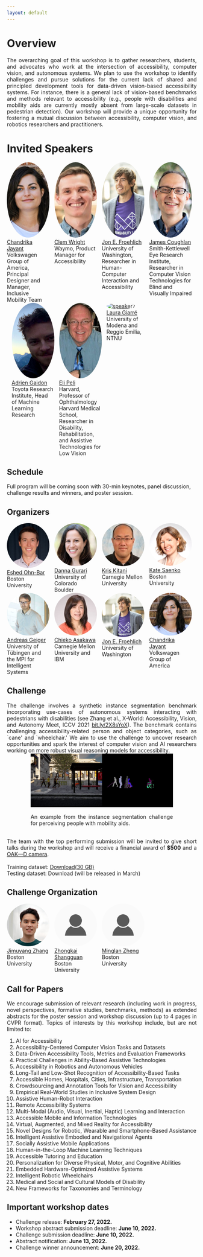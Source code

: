 ```yaml
---
layout: default
---
```

<style> 
.center {
  display: block;
  margin-left: auto;
  margin-right: auto;
  width: 75%;
} </style>

# Overview
<div style="text-align: justify">
The overarching goal of this workshop is to gather researchers, students, and advocates who work at the intersection of accessibility, computer vision, and autonomous systems. We plan to use the workshop to identify challenges and pursue solutions for the current lack of shared and principled development tools for data-driven vision-based accessibility systems. For instance, there is a general lack of vision-based benchmarks and methods relevant to accessibility (e.g., people with disabilities and mobility aids are currently mostly absent from large-scale datasets in pedestrian detection). Our workshop will provide a unique opportunity for fostering a mutual discussion between accessibility, computer vision, and robotics researchers and practitioners.
</div>

# Invited Speakers
<div style="display: flex">
  
  <div style="width:22.5%">
    <a href="https://www.inclusivemobility.com/">
    <img alt="Chandrika Jayant" src="pics/chandrika_jayant.jfif"  height="200"  width ="200" style =  "border-radius: 50%; object-fit: cover; ">
    </a><br>
  <a href="https://www.inclusivemobility.com/">Chandrika Jayant</a><br>
    Volkswagen Group of America, Principal Designer and Manager, Inclusive Mobility Team
  </div>
  
  <div style="width:2.5%">
  </div>

  <div style="width:22.5%">
    <a href="https://www.linkedin.com/in/clemdwright">
    <img alt="speaker2" src="pics/clem_wright.jfif" height="200"  width ="200" style =  "border-radius: 50%; object-fit: cover; ">
    </a><br>
    <a href="https://www.linkedin.com/in/clemdwright">Clem Wright</a><br>
    Waymo, Product Manager for Accessibility
  </div>
  
  <div style="width:2.5%">
  </div>

  <div style="width:22.5%">
    <a href="https://jonfroehlich.github.io/">
    <img alt="Jon E. Froehlich" src="pics/jon_e_froehlich.jpg"   height="200"  width ="200" style =  "border-radius: 50%; object-fit: cover; ">
    </a><br>
  <a href="https://jonfroehlich.github.io/">Jon E. Froehlich</a><br>
    University of Washington, Researcher in Human-Computer Interaction and Accessibility
  </div>
  
  <div style="width:2.5%">
  </div>
  <div style="width:22.5%">
    <a href="https://www.ski.org/users/james-coughlan">
    <img alt="speaker4" src="pics/james_coughlan.jpg" height="200"  width ="200" style =  "border-radius: 50%; object-fit: cover; ">
    </a><br>
    <a href="https://www.ski.org/users/james-coughlan">James Coughlan </a><br>
    Smith-Kettlewell Eye Research Institute, Researcher in Computer Vision Technologies for Blind and Visually Impaired
  </div>
</div>
  
<div style="display: flex">
  <div style="width:2.5%">
  </div>
    <div style="width:22.5%">
    <a href="https://adriengaidon.com/">
    <img alt="speaker5" src="pics/adrien_gaidon.png" height="200"  width ="200" style =  "border-radius: 50%; object-fit: cover; ">
    </a><br>
    <a href="https://adriengaidon.com/">Adrien Gaidon </a><br>
    Toyota Research Institute, Head of Machine Learning Research
  </div>
  
  <div style="width:2.5%">
  </div>
  <div style="width:22.5%">
    <a href="https://pelilab.partners.org/">
    <img alt="speaker6" src="pics/eli_peli.jpg" height="200"  width ="200" style =  "border-radius: 50%; object-fit: cover; ">
    </a><br>
    <a href="https://pelilab.partners.org/"> Eli Peli </a><br>
    Harvard, Professor of Ophthalmology Harvard Medical School, Researcher in Disability, Rehabilitation, and Assistive Technologies for Low Vision
  </div>
  
  <div style="width:2.5%">
  </div>
  <div style="width:22.5%">
    <a href="https://https://giarre.wordpress.com/">
    <img alt="speaker7" src="pics/laura_giarré.png" height="200"  width ="200" style =  "border-radius: 50%; object-fit: cover; ">
    </a><br>
    <a href="https://giarre.wordpress.com/"> Laura Giarré </a><br>
    University of Modena and Reggio Emilia, NTNU 
  </div>
</div>
 
<!-- 
**Talk 1: Title** -->


## Schedule
<!-- 
| Time | Event | Duration |
| ----- | ----- | ----- |
| 08:30-08:35 | introduction/opening remarks | (5 min)
| 08:35-09:00 | invited talk 1 | (25 min)
| 09:00-09:30 | invited talk 2 | (30 min)
| 09:30-10:00 | invited talk 3 | (30 min)
| 10:00-10:15 | coffee break | (15 min)
| 10:15-10:45 | invited talk 4 | (30 min)
| 10:45-11:15 | invited talk 5 | (30 min)
| 11:15-11:45 | invited talk 6 | (30 min)
| 11:45-12:15 | Challenge results/ oral presentation of the best papers | (30 min)
| 12:15-12:45 | Panel discussion | (30 min)
| 12:45-13:30 | posters/demo spotlights | (45 min)
 -->
Full program will be coming soon with 30-min keynotes, panel discussion, challenge results and winners, and poster session.

## Organizers
<div style="display: flex">
  <div style="width:22.5%">
    <a href="https://eshed1.github.io/">
    <img alt="Eshed Ohn-Bar" src="pics/eshed_ohn_bar.jpg"  width = 100% style =  "border-radius: 50%; object-fit: cover; ">
    </a><br>
    <a href="https://eshed1.github.io/">Eshed Ohn-Bar</a><br>
    Boston University
  </div>
  
  <div style="width:2.5%">
  </div>
   
  <div style="width:22.5%">
    <a href="https://home.cs.colorado.edu/~DrG/AboutMe.html">
    <img alt="Danna Gurari" src="pics/danna_gurari.jpg"  width = 100% style =  "border-radius: 50%; object-fit: cover; ">
    </a><br>
  <a href="https://home.cs.colorado.edu/~DrG/AboutMe.html">Danna Gurari</a><br>
    University of Colorado Boulder
  </div>
  
  <div style="width:2.5%">
  </div>
   
  <div style="width:22.5%">
    <a href="http://www.cs.cmu.edu/~kkitani/">
    <img alt="Kris Kitani" src="pics/kitani_kris.jpg"   width = 100% style =  "border-radius: 50%; object-fit: cover; ">
    </a><br>
  <a href="http://www.cs.cmu.edu/~kkitani/">Kris Kitani</a><br>
    Carnegie Mellon University
  </div>
  
  <div style="width:2.5%">
  </div>
   
  <div style="width:22.5%">
    <a href="http://ai.bu.edu/ksaenko.html#">
    <img alt="Kate Saenko" src="pics/kate_saenko.png"    width = 100% style =  "border-radius: 50%; object-fit: cover; ">
    </a><br>
  <a href="http://ai.bu.edu/ksaenko.html#">Kate Saenko</a><br>
   Boston University
  </div>
</div>

<div style="display: flex">
  <div style="width:22.5%">
    <a href="http://www.cvlibs.net/">
    <img alt="Andreas Geiger" src="pics/andreas_geiger.jpg"    width = 100% style =  "border-radius: 50%; object-fit: cover; ">
    </a><br>
    <a href="http://www.cvlibs.net/">Andreas Geiger</a><br>
    University of Tübingen and the MPI for Intelligent Systems
  </div>
  
  <div style="width:2.5%">
  </div>
  
  <div style="width:22.5%">
    <a href="https://researcher.watson.ibm.com/researcher/view.php?person=us-chiekoa">
    <img alt="Chieko Asakawa" src="pics/chieko_asakawa.jpg"    width = 100% style =  "border-radius: 50%; object-fit: cover; ">
    </a><br>
  <a href="https://researcher.watson.ibm.com/researcher/view.php?person=us-chiekoa">Chieko Asakawa</a><br>
    Carnegie Mellon University and IBM
  </div>

  <div style="width:2.5%">
  </div>
  
  <div style="width:22.5%">
    <a href="https://jonfroehlich.github.io/">
    <img alt="Jon E. Froehlich" src="pics/jon_e_froehlich.jpg"    width = 100% style =  "border-radius: 50%; object-fit: cover; ">
    </a><br>
  <a href="https://jonfroehlich.github.io/">Jon E. Froehlich</a><br>
    University of Washington
  </div>
  
  <div style="width:2.5%">
  </div>
  
  <div style="width:22.5%">
    <a href="https://www.inclusivemobility.com/">
    <img alt="Chandrika Jayant" src="pics/chandrika_jayant.jfif"   width = 100% style =  "border-radius: 50%; object-fit: cover; ">
    </a><br>
  <a href="https://www.inclusivemobility.com/">Chandrika Jayant</a><br>
    Volkswagen Group of America
  </div>
</div>


<!-- ## Advising committee -->

<!-- <div style="display: flex">
 <div style="width:22.5%">
    <a href="https://staging-temp-site.github.io/staging-temp-site.gitub.io/">
    <img alt="name_16" src="pics/placeholder.jpg"  height="200" style =  "border-radius: 50%; object-fit: cover; ">
    </a><br>
  <a href="https://staging-temp-site.github.io/staging-temp-site.gitub.io/">[Name]</a><br>
    [Institution]
  </div>
  
  <div style="width:2.5%">
  </div>
   
  <div style="width:22.5%">
    <a href="https://staging-temp-site.github.io/staging-temp-site.gitub.io/">
    <img alt="name_16" src="pics/placeholder.jpg"  height="200" style =  "border-radius: 50%; object-fit: cover; ">
    </a><br>
  <a href="https://staging-temp-site.github.io/staging-temp-site.gitub.io/">[Name]</a><br>
    [Institution]
  </div>
</div> -->



<!-- ## Program Committee -->
<!-- 
| --- | --- |
|  |  | -->

<!-- ## Student Organizers -->
<!-- 
| --- | --- |
|  |  |
 -->


<!-- ## Call for papers -->
<!-- Please refer to the **[call for papers](./call-for-papers.html)** page for more details. -->

<!-- 
<div style="text-align: center">
<u><g8>Challenge</g8></u>
</div>
 -->

<!-- ## Challenge overview -->
<!-- 
<div style="text-align: justify">


Towards building a community of accessibility research in computer vision conferences, we introduce a computer vision challenge with synthetic and real-world benchmarks. The challenge (based on our ICCV’21 paper, <a href="https://openaccess.thecvf.com/content/ICCV2021/papers/Zhang_X-World_Accessibility_Vision_and_Autonomy_Meet_ICCV_2021_paper.pdf">bit.ly/2X8sYoX</a>) will be used to benchmark various computer vision tasks when comparing new and established methods for fine-grained perception of tasks relevant to people with disabilities. The challenge is designed in the spirit of various other vision challenges that help advance the state-of-the-art of computer vision for autonomous systems, e.g., in robust vision (CVPR’21), human action recognition trajectory forecasting (CVPR’21), etc. Examples from the simulation environment and challenge can be seen below. 
 </div>
<div class = "center">
    <img alt="fig1" src="pics/fig1.svg" >
    <p>Fig. 1: An interactive simulation environment will be used as part of the workshop challenge for training machine perception and learning models in the context of accessibility (taken from <a href="https://openaccess.thecvf.com/content/ICCV2021/papers/Zhang_X-World_Accessibility_Vision_and_Autonomy_Meet_ICCV_2021_paper.pdf">bit.ly/2X8sYoX</a>).</p>
<br> 
<div class = "center">
    <img alt="fig2" src="pics/fig2.svg" >
    <p>Fig. 1: Various tasks and modalities incorporating use-cases of autonomous robots interacting with pedestrians with disabilities.</p>
</div>
<br> 
</div>
<br>-->

## Challenge

<div style="text-align: justify">
The challenge involves a synthetic instance segmentation benchmark incorporating use-cases of autonomous systems interacting with pedestrians with disabilities (see Zhang et al., X-World: Accessibility, Vision, and Autonomy Meet, ICCV 2021 <a href="https://openaccess.thecvf.com/content/ICCV2021/papers/Zhang_X-World_Accessibility_Vision_and_Autonomy_Meet_ICCV_2021_paper.pdf">bit.ly/2X8sYoX</a>). The benchmark contains challenging accessibility-related person and object categories, such as `cane' and `wheelchair.' We aim to use the challenge to uncover research opportunities and spark the interest of computer vision and AI researchers working on more robust visual reasoning models for accessibility. 
  
<div class = "center">
    <img alt="fig2" src="pics/i1.jpg" >
    <p>An example from the instance segmentation challenge for perceiving people with mobility aids.</p>
</div>
  <br>
  The team with the top performing submission will be invited to give short talks during the workshop and will receive a financial award of <b>$500</b> and a <a href="https://store.opencv.ai/products/oak-d">OAK—D camera</a>. 
  <br><br>
  Training dataset: <a href="https://drive.google.com/drive/folders/1r8ZEzJLYjWy4J-0DYcvFRaJD7A6zWvoL?usp=sharing">Download(30 GB)</a>
  <br>
  Testing dataset: Download (will be released in March)
  
</div>

## Challenge Organization

<div style="display: flex">
  <div style="width:22.5%">
    <a href="https://twitter.com/jimuyang?lang=en">
    <img alt="Jimuyang Zhang" src="pics/jimuyang_zhang.jpg"  width = 100% style =  "border-radius: 50%; object-fit: cover; ">
    </a><br>
    <a href="https://twitter.com/jimuyang?lang=en">Jimuyang Zhang</a><br>
    Boston University
  </div>
  
  <div style="width:2.5%">
  </div>
   
  <div style="width:22.5%">
    <a href="">
    <img alt="Zhongkai Shangguan" src="pics/placeholder.jpg"   width = 100% style =  "border-radius: 50%; object-fit: cover; ">
    </a><br>
  <a href="">Zhongkai Shangguan</a><br>
    Boston University
  </div>
  
  <div style="width:2.5%">
  </div>
   
  <div style="width:22.5%">
    <a href="">
    <img alt="Minglan Zheng" src="pics/placeholder.jpg"   width = 100% style =  "border-radius: 50%; object-fit: cover; ">
    </a><br>
  <a href="">Minglan Zheng</a><br>
    Boston University
  </div>
  
  <div style="width:2.5%">
  </div>
<!--    
  <div style="width:22.5%">
    <a href="http://ai.bu.edu/ksaenko.html#">
    <img alt="Kate Saenko" src="pics/kate_saenko.png"   height="200"  width ="200" style =  "border-radius: 50%; object-fit: cover; ">
    </a><br>
  <a href="http://ai.bu.edu/ksaenko.html#">Kate Saenko</a><br>
   Boston University
  </div> -->
</div>

## Call for Papers

<div style="text-align: justify">
We encourage submission of relevant research (including work in progress, novel perspectives, formative studies, benchmarks, methods) as extended abstracts for the poster session and workshop discussion (up to 4 pages in CVPR format). 
Topics of interests by this workshop include, but are not limited to:

  <ol>
  <li>AI for Accessibility</li>
  <li>Accessibility-Centered Computer Vision Tasks and Datasets</li>
  <li>Data-Driven Accessibility Tools, Metrics and Evaluation Frameworks</li>
  <li>Practical Challenges in Ability-Based Assistive Technologies</li>  
  <li>Accessibility in Robotics and Autonomous Vehicles</li>  
  <li>Long-Tail and Low-Shot Recognition of Accessibility-Based Tasks</li>  
  <li>Accessible Homes, Hospitals, Cities, Infrastructure, Transportation</li>   
  <li>Crowdsourcing and Annotation Tools for Vision and Accessibility</li>  
  <li>Empirical Real-World Studies in Inclusive System Design</li>  
  <li>Assistive Human-Robot Interaction</li>  
  <li>Remote Accessibility Systems</li>   
  <li>Multi-Modal (Audio, Visual, Inertial, Haptic) Learning and Interaction</li>  
  <li>Accessible Mobile and Information Technologies</li>  
  <li>Virtual, Augmented, and Mixed Reality for Accessibility</li>  
  <li>Novel Designs for Robotic, Wearable and Smartphone-Based Assistance</li>  
  <li>Intelligent Assistive Embodied and Navigational Agents</li>   
  <li>Socially Assistive Mobile Applications</li>  
  <li>Human-in-the-Loop Machine Learning Techniques</li>  
  <li>Accessible Tutoring and Education</li>  
  <li>Personalization for Diverse Physical, Motor, and Cognitive Abilities</li>  
  <li>Embedded Hardware-Optimized Assistive Systems</li>  
  <li>Intelligent Robotic Wheelchairs</li>  
  <li>Medical and Social and Cultural Models of Disability</li>  
  <li>New Frameworks for Taxonomies and Terminology</li>  
    </ol>
</div>

## Important workshop dates
- Challenge release: <strong>February 27, 2022.</strong>
- Workshop abstract submission deadline: <strong>June 10, 2022.</strong> 
- Challenge submission deadline: <strong>June 10, 2022.</strong>
- Abstract notification: <strong>June 13, 2022.</strong>
- Challenge winner announcement: <strong>June 20, 2022.</strong>


<!-- ### Join our **[mailing list](https://staging-temp-site.github.io/staging-temp-site.gitub.io/)** for updates. -->

<!-- ## Videos -->

<!-- <div style=" float: center;">
    <div align="center" style="width:45%; float: left;">
      <h4><u>OpenGuide</u> </h4>
        <iframe src="https://www.youtube.com/embed/mGq9sL1spzc" frameborder="0"
          allow="accelerometer; autoplay; encrypted-media; gyroscope; picture-in-picture"
          style="width:100%; clip-path:inset(1px 1px);height: 30vh" allowfullscreen></iframe>
    </div>
    <div style="width:5%; float: left;">
        <p></p>
    </div>
    
    <!--div align="center"  style="width:45%; float: left;">
      <h4 ><u>X-World</u> </h4>
      
        <iframe src="https://www.youtube.com/embed/z_YwWIZWg58" frameborder="0"
          allow="accelerometer; autoplay; encrypted-media; gyroscope; picture-in-picture"
          style="width:100%; clip-path:inset(1px 1px); height: 30vh" allowfullscreen></iframe>
      
    </div>
  </div--> 

